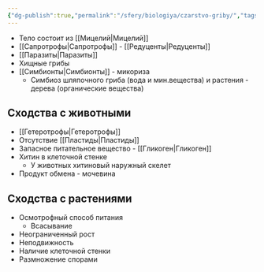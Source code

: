 ```yaml
---
{"dg-publish":true,"permalink":"/sfery/biologiya/czarstvo-griby/","tags":["Микология"]}
---
```


- Тело состоит из [[Мицелий\|Мицелий]]
- [[Сапротрофы\|Сапротрофы]]  - [[Редуценты\|Редуценты]]
- [[Паразиты\|Паразиты]] 
- Хищные грибы 
- [[Симбионты\|Симбионты]] - микориза
	- Симбиоз шляпочного гриба (вода и мин.вещества) и растения - дерева (органические вещества)
## Сходства с животными
- [[Гетеротрофы\|Гетеротрофы]]
- Отсутствие [[Пластиды\|Пластиды]]
- Запасное питательное вещество - [[Гликоген\|Гликоген]]
- Хитин в клеточной стенке 
	-  У животных хитиновый наружный скелет 
- Продукт обмена - мочевина
## Сходства с растениями
- Осмотрофный способ питания
	- Всасывание
- Неограниченный рост
- Неподвижность
- Наличие клеточной стенки
- Размножение спорами 